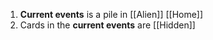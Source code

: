 1. **Current events** is a pile in [[Alien]] [[Home]]
2. Cards in the **current events** are [[Hidden]]
